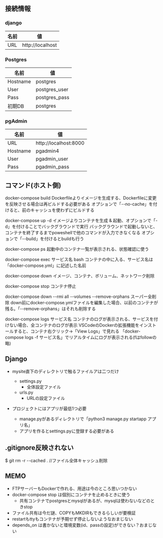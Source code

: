## 接続情報

### django
| 名前 | 値               |
| ---- | ---------------- |
| URL  | http://localhost |

### Postgres
| 名前     | 値            |
| -------- | ------------- |
| Hostname | postgres      |
| User     | postgres_user | 
| Pass     | postgres_pass |
| 初期DB   | postgres      | 

### pgAdmin
| 名前     | 値                    |
| -------- | --------------------- |
| URL      | http://localhost:8000 |
| Hostname | pgadmin4              |
| User     | pgadmin_user          | 
| Pass     | pgadmin_pass          |



## コマンド(ホスト側)

docker-compose build
    Dockerfileよりイメージを生成する、Dockerfileに変更を反映させる場合は再ビルドする必要がある
    オプションで「--no-cache」を付けると、前のキャッシュを使わずにビルドする

docker-compose up -d
    イメージよりコンテナを生成 & 起動、オプションで「-d」を付けることでバックグラウンドで実行
    バックグラウンドで起動しないと、コンテナを終了するまでpoweshellで他のコマンドが入力できなくなる
    オプションで「--build」を付けるとbuildも行う

docker-compose ps
    起動中のコンテナ一覧が表示される、状態確認に使う

docker-compose exec サービス名 bash
    コンテナの中に入る、サービス名は「docker-compose.yml」に記述した名前

docker-compose down
    イメージ、コンテナ、ボリューム、ネットワーク削除

docker-compose stop
    コンテナ停止

docker-compose down --rmi all --volumes --remove-orphans
    スーパー全削除
    down前にdocker-compose.ymlファイルを編集した場合、以前のコンテナが残る。「--remove-orphans」はそれも削除する

docker-compose logs サービス名
    コンテナのログが表示される、サービスを付けない場合、全コンテナのログが表示
    VSCodeのDockerの拡張機能をインストールすると、コンテナ右クリック→「View Logs」で見れる
    「docker-compose logs -f サービス名」でリアルタイムにログが表示される(fはfollowの略)



## Django
* mysite直下のディレクトリで触るファイルアは二つだけ
    * settings.py
        * 全体設定ファイル
    * urls.py
        * URLの設定ファイル

* プロジェクトにはアプリが最低1つ必要
    * manage.pyがあるディレクトリで「python3 manage.py startapp アプリ名」
    * アプリを作るとsettings.pyに登録する必要がある

## .gitignore反映されない
$ git rm -r --cached . //ファイル全体キャッシュ削除

## MEMO
* FTPサーバーもDockerで作れる、用途は今のところ思いつかない
* docker-compose stop は個別にコンテナを止めるときに使う
    * 共有コンテナでpostgresとmysqlがあるが、mysqlは使わないなどのときstop
* ファイル共有は今だ謎、COPYもMKDIRもできるらしいが要検証
* restartもttyもコンテナが予期せず停止しないようなおまじない
* depends_on は書かないと環境変数(id、passの設定)ができない？おまじない